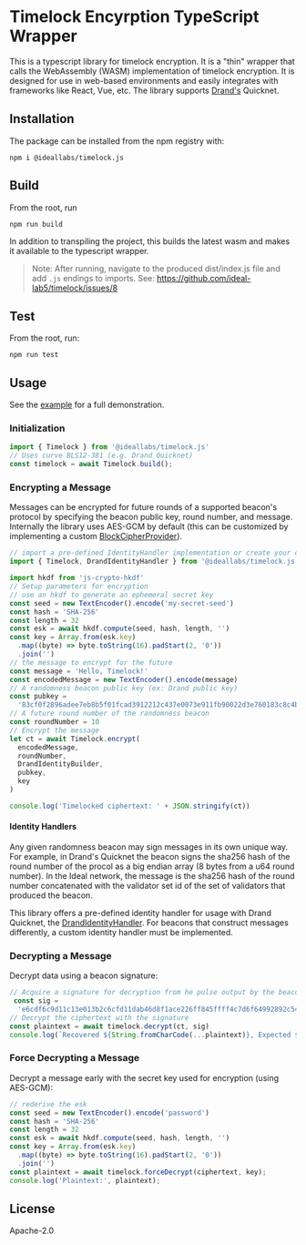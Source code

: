 # Timelock Encyrption TypeScript Wrapper

This is a typescript library for timelock encryption. It is a "thin" wrapper that calls the WebAssembly (WASM) implementation of timelock encryption. It is designed for use in web-based environments and easily integrates with frameworks like React, Vue, etc. The library supports [Drand's](https://drand.love) Quicknet.

## Installation

The package can be installed from the npm registry with:

``` shell
npm i @ideallabs/timelock.js
```

## Build

From the root, run

```
npm run build
```

In addition to transpiling the project, this builds the latest wasm and makes it available to the typescript wrapper.

> Note: After running, navigate to the produced dist/index.js file and add `.js` endings to imports. See: https://github.com/ideal-lab5/timelock/issues/8


## Test

From the root, run:

```shell
npm run test
```

## Usage

See the [example](../examples/web/react-tlock-demo/) for a full demonstration.

### Initialization

``` js
import { Timelock } from '@ideallabs/timelock.js'
// Uses curve BLS12-381 (e.g. Drand Quicknet)
const timelock = await Timelock.build();
```

### Encrypting a Message

Messages can be encrypted for future rounds of a supported beacon's protocol by specifying the beacon public key, round number, and message. Internally the library uses AES-GCM by default (this can be customized by implementing a custom [BlockCipherProvider](https://docs.rs/timelock/0.0.1/timelock/block_ciphers/trait.BlockCipherProvider.html)).

``` js
// import a pre-defined IdentityHandler implementation or create your own
import { Timelock, DrandIdentityHandler } from '@ideallabs/timelock.js'

import hkdf from 'js-crypto-hkdf'
// Setup parameters for encryption
// use an hkdf to generate an ephemeral secret key
const seed = new TextEncoder().encode('my-secret-seed')
const hash = 'SHA-256'
const length = 32
const esk = await hkdf.compute(seed, hash, length, '')
const key = Array.from(esk.key)
  .map((byte) => byte.toString(16).padStart(2, '0'))
  .join('')
// the message to encrypt for the future
const message = 'Hello, Timelock!'
const encodedMessage = new TextEncoder().encode(message)
// A randomness beacon public key (ex: Drand public key)
const pubkey =
  '83cf0f2896adee7eb8b5f01fcad3912212c437e0073e911fb90022d3e760183c8c4b450b6a0a6c3ac6a5776a2d1064510d1fec758c921cc22b0e17e63aaf4bcb5ed66304de9cf809bd274ca73bab4af5a6e9c76a4bc09e76eae8991ef5ece45a'
// A future round number of the randomness beacon
const roundNumber = 10
// Encrypt the message
let ct = await Timelock.encrypt(
  encodedMessage,
  roundNumber,
  DrandIdentityBuilder,
  pubkey,
  key
)

console.log('Timelocked ciphertext: ' + JSON.stringify(ct))
```

#### Identity Handlers

Any given randomness beacon may sign messages in its own unique way. For example, in Drand's Quicknet the beacon signs the sha256 hash of the round number of the procol as a big endian array (8 bytes from a u64 round number). In the Ideal network, the message is the sha256 hash of the round number concatenated with the validator set id of the set of validators that produced the beacon. 

This library offers a pre-defined identity handler for usage with Drand Quicknet, the [DrandIdentityHandler](./src/interfaces/DrandIdentityBuilder.ts). For beacons that construct messages differently, a custom identity handler must be implemented. 

### Decrypting a Message

Decrypt data using a beacon signature:

``` js
// Acquire a signature for decryption from he pulse output by the beacon at the given roundNumber
 const sig =
  'e6cdf6c9d11c13e013b2c6cfd11dab46d8f1ace226ff845ffff4c7d6f64992892c54fb5d1f0f87dd300ce66f53598e01'
// Decrypt the ciphertext with the signature
const plaintext = await timelock.decrypt(ct, sig)
console.log(`Recovered ${String.fromCharCode(...plaintext)}, Expected ${message}`)
```

### Force Decrypting a Message

Decrypt a message early with the secret key used for encryption (using AES-GCM):

``` js
// rederive the esk
const seed = new TextEncoder().encode('password')
const hash = 'SHA-256'
const length = 32
const esk = await hkdf.compute(seed, hash, length, '')
const key = Array.from(esk.key)
  .map((byte) => byte.toString(16).padStart(2, '0'))
  .join('')
const plaintext = await timelock.forceDecrypt(ciphertext, key);
console.log('Plaintext:', plaintext);
```

## License

Apache-2.0
